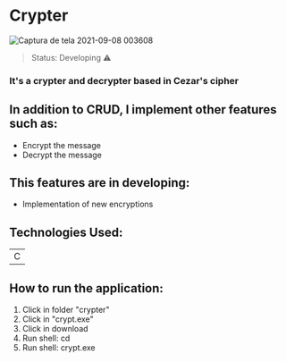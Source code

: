 # Crypter
![Captura de tela 2021-09-08 003608](https://user-images.githubusercontent.com/84638124/132442492-8ed90dc4-7953-4d03-b33b-04bc48ccb02a.png)

> Status: Developing ⚠️

### It's a crypter and decrypter based in Cezar's cipher

## In addition to CRUD, I implement other features such as:

* Encrypt the message
* Decrypt the message

## This features are in developing:

- Implementation of new encryptions

## Technologies Used:

<table>
  <tr>
    <td>C</td>
  </tr>
</table>

## How to run the application:

1) Click in folder "crypter"
2) Click in "crypt.exe"
3) Click in download
4) Run shell: cd <where you saved the crypter>
5) Run shell: crypt.exe


